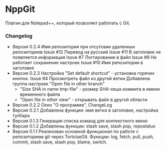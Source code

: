 # NppGit #
Плагин для Notepad++, который позволяет работать с Git.
### Changelog ###
* Версия 0.2.4
Имя репозитория при отсутсвии удаленных репозиториев
Issue #12 Перевод на русский
Issue #11 В заголовке не появляется информация
Issue #7 Логгирование в файл
Issue #8 Не работает сохранение настроек
Issue #10 Имя репозитория в заголовке
* Версия 0.2.3
Настройка "Set default shortcut" - установка горячих кнопок.
Issue #4 Просмотреть файл из другой ветки
Добавлена группа настроек "Open file in other branch"
  - "Size SHA in name tmp-file" - размер SHA-хеша коммита в имени временного файла
  - "Open file in other view" - открывать файл в другой области
* Версия 0.2.2
Окно "О программе", ChangeLog
* Версия 0.2.1
Добавлена функции: имя ветки в заголовке, настройка тулбара
* Версия 0.1.3
Генерация списка команд для контекстного меню
* Версия 0.1.2
Добавлены функции: stash save, stash pop, repostatus
* Версия 0.1.1
Реализован основной функционал по работе с репозиторием git через TortoiseGit.
Функции: log, fetch, pull, push, commit, stash save, stash pop, blame, switch.